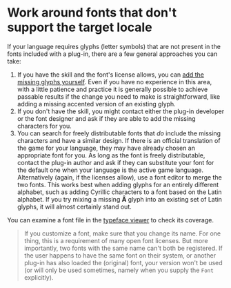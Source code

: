 # Work around fonts that don't support the target locale

If your language requires glyphs (letter symbols) that are not present in the fonts included with a plug-in, there are a few general approaches you can take:

1. If you have the skill and the font's license allows, you can [add the missing glyphs yourself](dm-overview.md#tools). Even if you have no experience in this area, with a little patience and practice it is generally possible to achieve passable results if the change you need to make is straightforward, like adding a missing accented version of an existing glyph.
2. If you don't have the skill, you might contact either the plug-in developer or the font designer and ask if they are able to add the missing characters for you.
3. You can search for freely distributable fonts that *do* include the missing characters and have a similar design. If there is an official translation of the game for your language, they may have already chosen an appropriate font for you. As long as the font is freely distributable, contact the plug-in author and ask if they can substitute your font for the default one when your language is the active game language. Alternatively (again, if the licenses allow), use a font editor to merge the two fonts. This works best when adding glyphs for an entirely different alphabet, such as adding Cyrillic characters to a font based on the Latin alphabet. If you try mixing a missing **Â** glyph into an existing set of Latin glyphs, it will almost certainly stand out.

You can examine a font file in the [typeface viewer](dm-type-viewer.md) to check its coverage.

> If you customize a font, make sure that you change its name. For one thing, this is a requirement of many open font licenses. But more importantly, two fonts with the same name can't both be registered. If the user happens to have the same font on their system, or another plug-in has also loaded the (original) font, your version won't be used (or will only be used sometimes, namely when you supply the `Font` explicitly).

